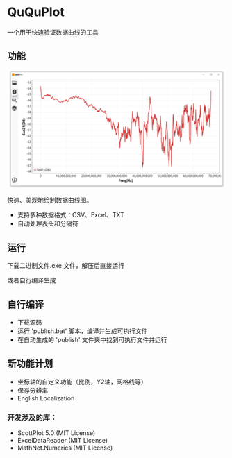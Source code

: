 # QuQuPlot

一个用于快速验证数据曲线的工具


## 功能

![alt text](assets/screenshot.png)

快速、美观地绘制数据曲线图。

- 支持多种数据格式：CSV、Excel、TXT
- 自动处理表头和分隔符



## 运行

下载二进制文件.exe 文件，解压后直接运行

或者自行编译生成


## 自行编译

- 下载源码
- 运行 'publish.bat' 脚本，编译并生成可执行文件
- 在自动生成的 'publish' 文件夹中找到可执行文件并运行

## 新功能计划

- 坐标轴的自定义功能（比例，Y2轴，网格线等）
- 保存分辨率
- English Localization


### 开发涉及的库：
- ScottPlot 5.0 (MIT License)
- ExcelDataReader (MIT License)
- MathNet.Numerics (MIT License)
